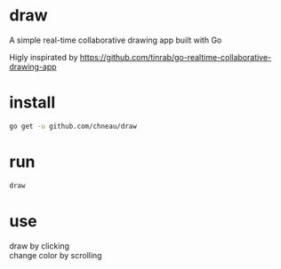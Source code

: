 # draw
A simple real-time collaborative drawing app built with Go  

Higly inspirated by https://github.com/tinrab/go-realtime-collaborative-drawing-app  

# install
```bash
go get -u github.com/chneau/draw
```

# run
```bash
draw
```

# use
draw by clicking  
change color by scrolling  
